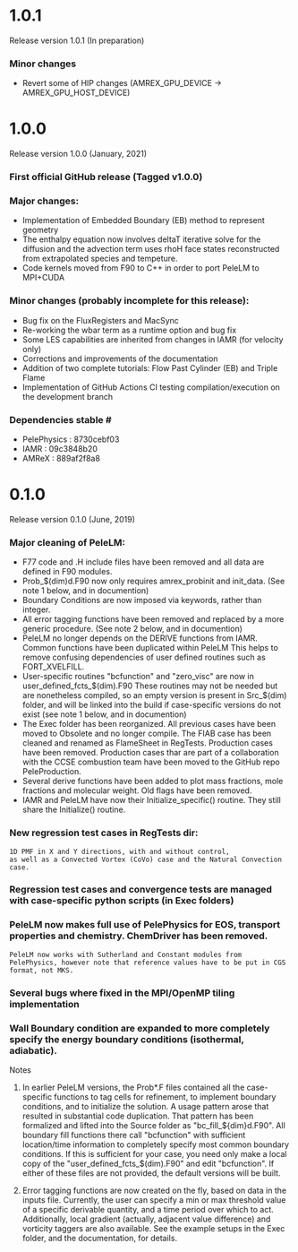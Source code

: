 # 1.0.1
Release version 1.0.1 (In preparation)

### Minor changes
   * Revert some of HIP changes (AMREX_GPU_DEVICE -> AMREX_GPU_HOST_DEVICE)


# 1.0.0
Release version 1.0.0 (January, 2021)
### First official GitHub release (Tagged v1.0.0)
### Major changes:
   * Implementation of Embedded Boundary (EB) method to represent geometry
   * The enthalpy equation now involves deltaT iterative solve for the diffusion
     and the advection term uses rhoH face states reconstructed from extrapolated
     species and tempeture.
   * Code kernels moved from F90 to C++ in order to port PeleLM to MPI+CUDA
   
### Minor changes (probably incomplete for this release):
   * Bug fix on the FluxRegisters and MacSync
   * Re-working the wbar term as a runtime option and bug fix
   * Some LES capabilities are inherited from changes in IAMR (for velocity only)
   * Corrections and improvements of the documentation
   * Addition of two complete tutorials: Flow Past Cylinder (EB) and Triple Flame
   * Implementation of GitHub Actions CI testing compilation/execution on the development branch

### Dependencies stable \#
   * PelePhysics : 8730cebf03
   * IAMR        : 09c3848b20
   * AMReX       : 889af2f8a8

# 0.1.0
Release version 0.1.0 (June, 2019)
### Major cleaning of PeleLM:
  * F77 code and .H include files have been removed and all data are defined in F90 modules.
  * Prob_$(dim)d.F90 now only requires amrex_probinit and init_data.
    (See note 1 below, and in documention)
  * Boundary Conditions are now imposed via keywords, rather than integer.
  * All error tagging functions have been removed and replaced by a more generic procedure.
    (See note 2 below, and in documention)
  * PeleLM no longer depends on the DERIVE functions from IAMR. Common functions have been duplicated within PeleLM
    This helps to remove confusing dependencies of user defined routines such as FORT_XVELFILL.
  * User-specific routines "bcfunction" and "zero_visc" are now in user_defined_fcts_$(dim).F90
    These routines may not be needed but are nonetheless compiled, so an empty version is present in
    Src_$(dim) folder, and will be linked into the build if case-specific versions do not exist
    (see note 1 below, and in documention)
  * The Exec folder has been reorganized. All previous cases have been moved to Obsolete and no longer compile.
    The FIAB case has been cleaned and renamed as FlameSheet in RegTests. Production cases have been removed.
    Production cases thar are part of a collaboration with the CCSE combustion team have been moved to the
    GitHub repo PeleProduction.
  * Several derive functions have been added to plot mass fractions, mole fractions and molecular weight. 
    Old flags have been removed.
  * IAMR and PeleLM have now their Initialize_specific() routine. They still share the Initialize() routine.

### New regression test cases in RegTests dir:
    1D PMF in X and Y directions, with and without control,
    as well as a Convected Vortex (CoVo) case and the Natural Convection case.

### Regression test cases and convergence tests are managed with case-specific python scripts (in Exec folders)

### PeleLM now makes full use of PelePhysics for EOS, transport properties and chemistry.  ChemDriver has been removed.
    PeleLM now works with Sutherland and Constant modules from PelePhysics, however note that reference values have to be put in CGS format, not MKS.

### Several bugs where fixed in the MPI/OpenMP tiling implementation

### Wall Boundary condition are expanded to more completely specify the energy boundary conditions (isothermal, adiabatic).

Notes
1. In earlier PeleLM versions, the Prob*.F files contained all the case-specific functions to tag cells for refinement, to implement boundary conditions,
   and to initialize the solution. A usage pattern arose that resulted in substantial code duplication. That pattern has been formalized and
   lifted into the Source folder as "bc_fill_${dim}d.F90".  All boundary fill functions there call "bcfunction" with sufficient location/time
   information to completely specify most common boundary conditions.  If this is sufficient for your case, you need only make a local copy of
   the "user_defined_fcts_$(dim).F90" and edit "bcfunction".  If either of these files are not provided, the default versions will be built.

2. Error tagging functions are now created on the fly, based on data in the inputs file.  Currently, the user can specify a min or max
   threshold value of a specific derivable quantity, and a time period over which to act.  Additionally, local gradient (actually, adjacent
   value difference) and vorticity taggers are also available.  See the example setups in the Exec folder, and the documentation, for details.

